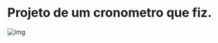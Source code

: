 <h1>Projeto de um cronometro que fiz.</h1>

![img](https://user-images.githubusercontent.com/129012181/231290755-cd89593f-fb18-4dcf-9411-7d2846cd8844.png)
